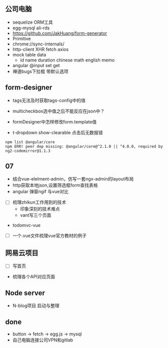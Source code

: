 
## 公司电脑
+ sequelize ORM工具
+ egg-mysql  ali-rds
+ https://github.com/JakHuang/form-generator
+ Primitive
+ chrome://sync-internals/
+ http-client XHR fetch axios
+ mock table data
	+ id name duration chinese math english memo
+ angular @input set get
+ 禅道bugs下拉框 带默认选项

## form-designer
+ tags无法及时获取tags-config中的值
+ multicheckbox选中值之后不能反应在json中？

+ formDesigner中怎样修改form.template值
+ t-dropdown show-clearable 点击后无数报错




```
npm list @angular/core
npm ERR! peer dep missing: @angular/core@^2.1.0 || ^4.0.0, required by ng2-codemirror@1.1.3
```


## 07
+ 结合vue-elelment-admin，仿写一套ngx-admin的layout布局
+ http获取本地json,设置筛选框form查找表格
+ angular 弹窗ngif 与vue对比

+ [ ] 梳理zhikun工作用到的技术
  + 印象深刻的技术难点
  + vant写三个页面


+ todomvc-vue
+ [ ] 一个.vue文件梳理vue官方教材的例子


## 网易云项目
+ [ ] 写首页
+ 梳理各个API对应页面


## Node server
+ N-blog项目 启动与整理


## done
+ button -> fetch -> egg.js -> mysql
+ 自己电脑连接公司VPN和gitlab